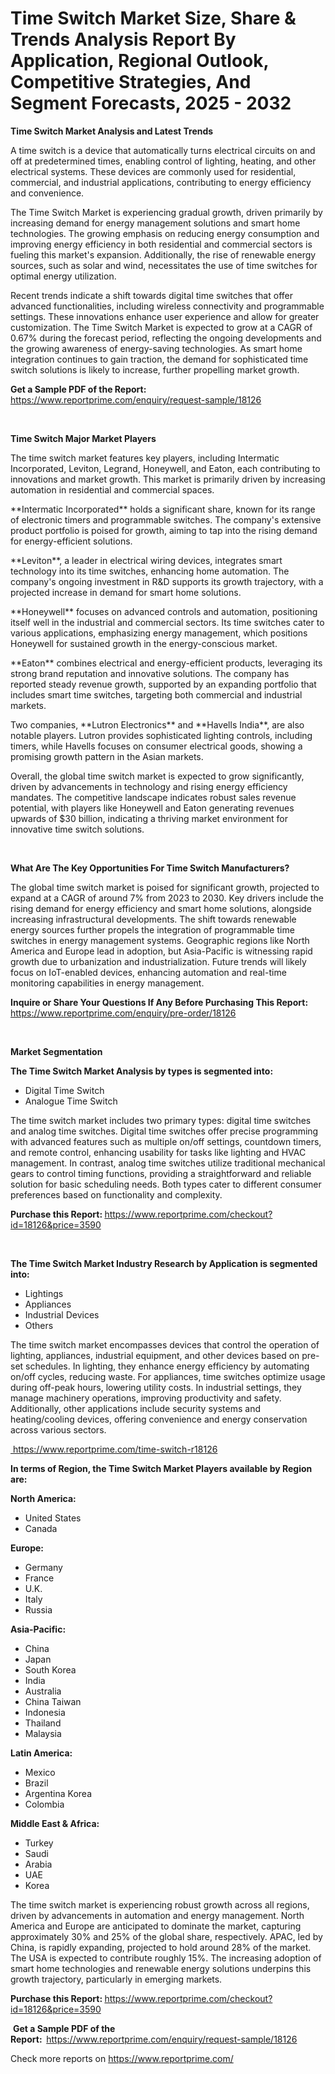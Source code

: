 <p><h1>Time Switch Market Size, Share & Trends Analysis Report By Application, Regional Outlook, Competitive Strategies, And Segment Forecasts, 2025 - 2032</h1></p><p><strong>Time Switch Market Analysis and Latest Trends</strong></p>
<p><p>A time switch is a device that automatically turns electrical circuits on and off at predetermined times, enabling control of lighting, heating, and other electrical systems. These devices are commonly used for residential, commercial, and industrial applications, contributing to energy efficiency and convenience.</p><p>The Time Switch Market is experiencing gradual growth, driven primarily by increasing demand for energy management solutions and smart home technologies. The growing emphasis on reducing energy consumption and improving energy efficiency in both residential and commercial sectors is fueling this market's expansion. Additionally, the rise of renewable energy sources, such as solar and wind, necessitates the use of time switches for optimal energy utilization.</p><p>Recent trends indicate a shift towards digital time switches that offer advanced functionalities, including wireless connectivity and programmable settings. These innovations enhance user experience and allow for greater customization. The Time Switch Market is expected to grow at a CAGR of 0.67% during the forecast period, reflecting the ongoing developments and the growing awareness of energy-saving technologies. As smart home integration continues to gain traction, the demand for sophisticated time switch solutions is likely to increase, further propelling market growth.</p></p>
<p><strong>Get a Sample PDF of the Report:&nbsp;</strong> <a href="https://www.reportprime.com/enquiry/request-sample/18126?utm_campaign=3347&utm_medium=2&utm_source=Github&utm_content=ia&utm_term=18032025&utm_id=time-switch">https://www.reportprime.com/enquiry/request-sample/18126</a></p>
<p>&nbsp;</p>
<p><strong>Time Switch Major Market Players</strong></p>
<p><p>The time switch market features key players, including Intermatic Incorporated, Leviton, Legrand, Honeywell, and Eaton, each contributing to innovations and market growth. This market is primarily driven by increasing automation in residential and commercial spaces.</p><p>**Intermatic Incorporated** holds a significant share, known for its range of electronic timers and programmable switches. The company's extensive product portfolio is poised for growth, aiming to tap into the rising demand for energy-efficient solutions. </p><p>**Leviton**, a leader in electrical wiring devices, integrates smart technology into its time switches, enhancing home automation. The company's ongoing investment in R&D supports its growth trajectory, with a projected increase in demand for smart home solutions.</p><p>**Honeywell** focuses on advanced controls and automation, positioning itself well in the industrial and commercial sectors. Its time switches cater to various applications, emphasizing energy management, which positions Honeywell for sustained growth in the energy-conscious market.</p><p>**Eaton** combines electrical and energy-efficient products, leveraging its strong brand reputation and innovative solutions. The company has reported steady revenue growth, supported by an expanding portfolio that includes smart time switches, targeting both commercial and industrial markets.</p><p>Two companies, **Lutron Electronics** and **Havells India**, are also notable players. Lutron provides sophisticated lighting controls, including timers, while Havells focuses on consumer electrical goods, showing a promising growth pattern in the Asian markets.</p><p>Overall, the global time switch market is expected to grow significantly, driven by advancements in technology and rising energy efficiency mandates. The competitive landscape indicates robust sales revenue potential, with players like Honeywell and Eaton generating revenues upwards of $30 billion, indicating a thriving market environment for innovative time switch solutions.</p></p>
<p>&nbsp;</p>
<p><strong>What Are The Key Opportunities For Time Switch Manufacturers?</strong></p>
<p><p>The global time switch market is poised for significant growth, projected to expand at a CAGR of around 7% from 2023 to 2030. Key drivers include the rising demand for energy efficiency and smart home solutions, alongside increasing infrastructural developments. The shift towards renewable energy sources further propels the integration of programmable time switches in energy management systems. Geographic regions like North America and Europe lead in adoption, but Asia-Pacific is witnessing rapid growth due to urbanization and industrialization. Future trends will likely focus on IoT-enabled devices, enhancing automation and real-time monitoring capabilities in energy management.</p></p>
<p><strong>Inquire or Share Your Questions If Any Before Purchasing This Report:</strong> <a href="https://www.reportprime.com/enquiry/pre-order/18126?utm_campaign=3347&utm_medium=2&utm_source=Github&utm_content=ia&utm_term=18032025&utm_id=time-switch">https://www.reportprime.com/enquiry/pre-order/18126</a></p>
<p>&nbsp;</p>
<p><strong>Market Segmentation</strong></p>
<p><strong>The Time Switch Market Analysis by types is segmented into:</strong></p>
<p><ul><li>Digital Time Switch</li><li>Analogue Time Switch</li></ul></p>
<p><p>The time switch market includes two primary types: digital time switches and analog time switches. Digital time switches offer precise programming with advanced features such as multiple on/off settings, countdown timers, and remote control, enhancing usability for tasks like lighting and HVAC management. In contrast, analog time switches utilize traditional mechanical gears to control timing functions, providing a straightforward and reliable solution for basic scheduling needs. Both types cater to different consumer preferences based on functionality and complexity.</p></p>
<p><strong>Purchase this Report:&nbsp;</strong><a href="https://www.reportprime.com/checkout?id=18126&price=3590&utm_campaign=3347&utm_medium=2&utm_source=Github&utm_content=ia&utm_term=18032025&utm_id=time-switch">https://www.reportprime.com/checkout?id=18126&price=3590</a></p>
<p>&nbsp;</p>
<p><strong>The Time Switch Market Industry Research by Application is segmented into:</strong></p>
<p><ul><li>Lightings</li><li>Appliances</li><li>Industrial Devices</li><li>Others</li></ul></p>
<p><p>The time switch market encompasses devices that control the operation of lighting, appliances, industrial equipment, and other devices based on pre-set schedules. In lighting, they enhance energy efficiency by automating on/off cycles, reducing waste. For appliances, time switches optimize usage during off-peak hours, lowering utility costs. In industrial settings, they manage machinery operations, improving productivity and safety. Additionally, other applications include security systems and heating/cooling devices, offering convenience and energy conservation across various sectors.</p></p>
<p><a href="https://www.reportprime.com/time-switch-r18126?utm_campaign=3347&utm_medium=2&utm_source=Github&utm_content=ia&utm_term=18032025&utm_id=time-switch">&nbsp;https://www.reportprime.com/time-switch-r18126</a></p>
<p><strong>In terms of Region, the Time Switch Market Players available by Region are:</strong></p>
<p>
    <p> <strong> North America: </strong>
        <ul>
            <li>United States</li>
            <li>Canada</li>
        </ul>
        </p> 
    <p> <strong> Europe: </strong>
        <ul>
            <li>Germany</li>
            <li>France</li>
            <li>U.K.</li>
            <li>Italy</li>
            <li>Russia</li>
        </ul>
        </p> 
    <p> <strong> Asia-Pacific: </strong>
        <ul>
            <li>China</li>
            <li>Japan</li>
            <li>South Korea</li>
            <li>India</li>
            <li>Australia</li>
            <li>China Taiwan</li>
            <li>Indonesia</li>
            <li>Thailand</li>
            <li>Malaysia</li>
        </ul>
        </p> 
    <p> <strong> Latin America: </strong>
        <ul>
            <li>Mexico</li>
            <li>Brazil</li>
            <li>Argentina Korea</li>
            <li>Colombia</li>
        </ul>
        </p> 
    <p> <strong> Middle East & Africa: </strong>
        <ul>
            <li>Turkey</li>
            <li>Saudi</li>
            <li>Arabia</li>
            <li>UAE</li>
            <li>Korea</li>
        </ul>
    </p>
    </p>
<p><p>The time switch market is experiencing robust growth across all regions, driven by advancements in automation and energy management. North America and Europe are anticipated to dominate the market, capturing approximately 30% and 25% of the global share, respectively. APAC, led by China, is rapidly expanding, projected to hold around 28% of the market. The USA is expected to contribute roughly 15%. The increasing adoption of smart home technologies and renewable energy solutions underpins this growth trajectory, particularly in emerging markets.</p></p>
<p><strong>Purchase this Report: </strong><a href="https://www.reportprime.com/checkout?id=18126&price=3590&utm_campaign=3347&utm_medium=2&utm_source=Github&utm_content=ia&utm_term=18032025&utm_id=time-switch">https://www.reportprime.com/checkout?id=18126&price=3590</a></p>
<p>&nbsp;<strong>Get a Sample PDF of the Report:&nbsp;&nbsp;</strong><a href="https://www.reportprime.com/enquiry/request-sample/18126?utm_campaign=3347&utm_medium=2&utm_source=Github&utm_content=ia&utm_term=18032025&utm_id=time-switch">https://www.reportprime.com/enquiry/request-sample/18126</a></p>
<p><strong></strong></p>
<p>Check more reports on <a href="https://www.reportprime.com/?utm_campaign=3347&utm_medium=2&utm_source=Github&utm_content=ia&utm_term=18032025&utm_id=time-switch">https://www.reportprime.com/</a></p>